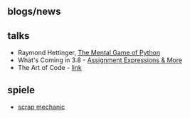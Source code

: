 ## blogs/news



## talks

* Raymond Hettinger, [The Mental Game of Python](https://youtu.be/UANN2Eu6ZnM)
* What's Coming in 3.8 - [Assignment Expressions & More](https://youtu.be/OtdQN24Z5MA)
* The Art of Code - [link](https://youtu.be/gdSlcxxYAA8)

## spiele
* [scrap mechanic](http://www.scrapmechanic.com/)
